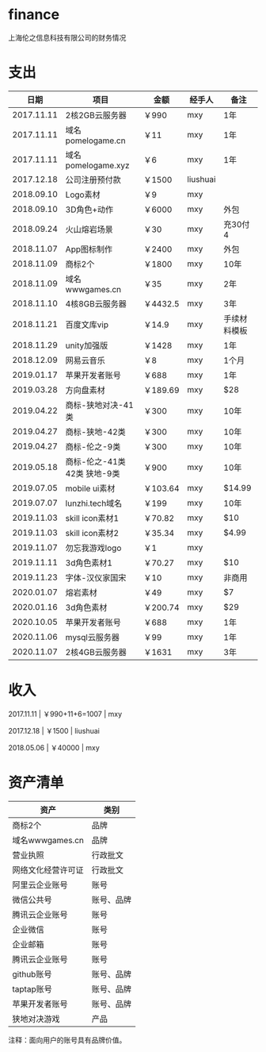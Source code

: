# finance
上海伦之信息科技有限公司的财务情况


# 支出

| 日期       | 项目               | 金额    | 经手人   | 备注    |
|-----------|--------------------|--------|---------|--------|
|2017.11.11 | 2核2GB云服务器       | ￥990  | mxy     | 1年    |
|2017.11.11 | 域名pomelogame.cn   | ￥11   | mxy     | 1年    |
|2017.11.11 | 域名pomelogame.xyz  | ￥6    | mxy     | 1年    |
|2017.12.18 | 公司注册预付款        | ￥1500 | liushuai|       |
|2018.09.10 | Logo素材            | ￥9    | mxy     |       |
|2018.09.10 | 3D角色+动作          | ￥6000 | mxy     | 外包   |
|2018.09.24 | 火山熔岩场景          | ￥30   | mxy      |充30付4 |
|2018.11.07 | App图标制作          | ￥2400 | mxy     | 外包  |
|2018.11.09 | 商标2个             | ￥1800  | mxy     | 10年  |
|2018.11.09 | 域名wwwgames.cn     | ￥35    | mxy      |  2年   |
|2018.11.10 | 4核8GB云服务器     | ￥4432.5  | mxy      |  3年   |
|2018.11.21 | 百度文库vip       | ￥14.9  | mxy      | 手续材料模板 |
|2018.11.29 | unity加强版       | ￥1428  | mxy      | 1年 |
|2018.12.09 | 网易云音乐         | ￥8  | mxy      | 1个月 |
|2019.01.17 | 苹果开发者账号      | ￥688 | mxy      | 1年 |
|2019.03.28 | 方向盘素材    | ￥189.69 | mxy      | $28 |
|2019.04.22 | 商标-狭地对决-41类  | ￥300    | mxy     | 10年  |
|2019.04.27 | 商标-狭地-42类     | ￥300    | mxy     | 10年  |
|2019.04.27 | 商标-伦之-9类      | ￥300    | mxy     | 10年  |
|2019.05.18 | 商标-伦之-41类42类 狭地-9类 | ￥900    | mxy     | 10年  |
|2019.07.05 | mobile ui素材 | ￥103.64  | mxy      | $14.99 |
|2019.07.07 | lunzhi.tech域名 | ￥199  | mxy      | 10年 |
|2019.11.03 | skill icon素材1 | ￥70.82  | mxy      | $10 |
|2019.11.03 | skill icon素材2 | ￥35.34  | mxy      | $4.99 |
|2019.11.07 | 勿忘我游戏logo   | ￥1      | mxy      |       |
|2019.11.11 | 3d角色素材1      | ￥70.27  | mxy      | $10   |
|2019.11.23 | 字体-汉仪家国宋   | ￥10     | mxy     | 非商用   |
|2020.01.07 | 熔岩素材         | ￥49     | mxy     | $7    |
|2020.01.16 | 3d角色素材       | ￥200.74 | mxy     | $29   |
|2020.10.05 | 苹果开发者账号      | ￥688 | mxy      | 1年 |
|2020.11.06 | mysql云服务器      | ￥99 | mxy      | 1年 |
|2020.11.07 | 2核4GB云服务器     | ￥1631  | mxy      |  3年   |

# 收入

2017.11.11 | ￥990+11+6=1007 | mxy

2017.12.18 | ￥1500 | liushuai

2018.05.06 | ￥40000 | mxy

# 资产清单

| 资产               |类别    |
|-------------------|--------|
| 商标2个            |品牌    |
| 域名wwwgames.cn    |品牌    |
| 营业执照            |行政批文    |
| 网络文化经营许可证    |行政批文    |
| 阿里云企业账号       |账号    |
| 微信公共号         |账号、品牌 |
| 腾讯云企业账号      |账号     |
| 企业微信           |账号    |
| 企业邮箱          |账号     |
| 腾讯云企业账号      |账号     |
| github账号         |账号、品牌 |
| taptap账号         |账号、品牌 |
| 苹果开发者账号      |账号、品牌 |
| 狭地对决游戏         |产品     |

注释：面向用户的账号具有品牌价值。
